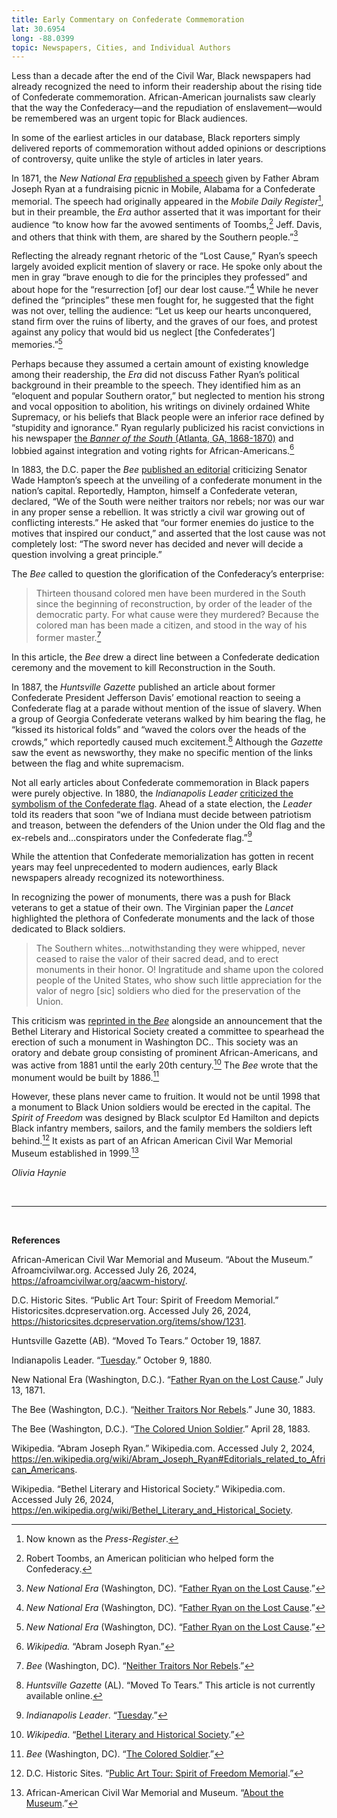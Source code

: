 ```yaml
---
title: Early Commentary on Confederate Commemoration
lat: 30.6954
long: -88.0399
topic: Newspapers, Cities, and Individual Authors
---
```

Less than a decade after the end of the Civil War, Black newspapers had already recognized the need to inform their readership about the rising tide of Confederate commemoration. African-American journalists saw clearly that the way the Confederacy—and the repudiation of enslavement—would be remembered was an urgent topic for Black audiences.

In some of the earliest articles in our database, Black reporters simply delivered reports of commemoration without added opinions or descriptions of controversy, quite unlike the style of articles in later years.

In 1871, the *New National Era* [republished a speech](https://blackhistorynewspapers.newspapers.com/image/587853634/?match=1&terms=father%20ryan) given by Father Abram Joseph Ryan at a fundraising picnic in Mobile, Alabama for a Confederate memorial. The speech had originally appeared in the *Mobile Daily Register*[^1], but in their preamble, the *Era* author asserted that it was important for their audience “to know how far the avowed sentiments of Toombs,[^2] Jeff. Davis, and others that think with them, are shared by the Southern people.”[^3]

Reflecting the already regnant rhetoric of the “Lost Cause,” Ryan’s speech largely avoided explicit mention of slavery or race. He spoke only about the men in gray “brave enough to die for the principles they professed” and about hope for the “resurrection \[of] our dear lost cause.”[^4] While he never defined the “principles” these men fought for, he suggested that the fight was not over, telling the audience: “Let us keep our hearts unconquered, stand firm over the ruins of liberty, and the graves of our foes, and protest against any policy that would bid us neglect \[the Confederates’] memories.”[^5]

Perhaps because they assumed a certain amount of existing knowledge among their readership, the *Era* did not discuss Father Ryan’s political background in their preamble to the speech. They identified him as an “eloquent and popular Southern orator,” but neglected to mention his strong and vocal opposition to abolition, his writings on divinely ordained White Supremacy, or his beliefs that Black people were an inferior race defined by “stupidity and ignorance.” Ryan regularly publicized his racist convictions in his newspaper [the *Banner of the South* (Atlanta, GA, 1868-1870)](https://gahistoricnewspapers.galileo.usg.edu/lccn/sn85034229/1868-06-27/ed-1/seq-4/) and lobbied against integration and voting rights for African-Americans.[^6]

In 1883, the D.C. paper the *Bee* [published an editorial](https://chroniclingamerica.loc.gov/lccn/sn84025890/1883-06-30/ed-1/seq-2/#date1=1756&index=1&rows=20&words=NEITHER+neither+nor+NOR+REBELS+rebels+traitors+TRAITORS&searchType=basic&sequence=0&state=&date2=1963&proxtext=neither+traitors+nor+rebels&y=14&x=25&dateFilterType=yearRange&page=1) criticizing Senator Wade Hampton’s speech at the unveiling of a confederate monument in the nation’s capital. Reportedly, Hampton, himself a Confederate veteran, declared, “We of the South were neither traitors nor rebels; nor was our war in any proper sense a rebellion. It was strictly a civil war growing out of conflicting interests.” He asked that “our former enemies do justice to the motives that inspired our conduct,” and asserted that the lost cause was not completely lost: “The sword never has decided and never will decide a question involving a great principle.”

The *Bee* called to question the glorification of the Confederacy’s enterprise:

> Thirteen thousand colored men have been murdered in the South since the beginning of reconstruction, by order of the leader of the democratic party. For what cause were they murdered? Because the colored man has been made a citizen, and stood in the way of his former master.[^7]

In this article, the *Bee* drew a direct line between a Confederate dedication ceremony and the movement to kill Reconstruction in the South.

In 1887, the *Huntsville Gazette* published an article about former Confederate President Jefferson Davis’ emotional reaction to seeing a Confederate flag at a parade without mention of the issue of slavery. When a group of Georgia Confederate veterans walked by him bearing the flag, he “kissed its historical folds” and “waved the colors over the heads of the crowds,” which reportedly caused much excitement.[^8] Although the *Gazette* saw the event as newsworthy, they make no specific mention of the links between the flag and white supremacism.

Not all early articles about Confederate commemoration in Black papers were purely objective. In 1880, the *Indianapolis Leader* [criticized the symbolism of the Confederate flag](https://blackhistorynewspapers.newspapers.com/image/171227807/?match=5&terms=Tuesday). Ahead of a state election, the *Leader* told its readers that soon “we of Indiana must decide between patriotism and treason, between the defenders of the Union under the Old flag and the ex-rebels and…conspirators under the Confederate flag.”[^9]

While the attention that Confederate memorialization has gotten in recent years may feel unprecedented to modern audiences, early Black newspapers already recognized its noteworthiness.

In recognizing the power of monuments, there was a push for Black veterans to get a statue of their own. The Virginian paper the *Lancet* highlighted the plethora of Confederate monuments and the lack of those dedicated to Black soldiers.

> The Southern whites…notwithstanding they were whipped, never ceased to raise the valor of their sacred dead, and to erect monuments in their honor. O! Ingratitude and shame upon the colored people of the United States, who show such little appreciation for the valor of negro \[sic] soldiers who died for the preservation of the Union.

This criticism was [reprinted in the *Bee*](https://chroniclingamerica.loc.gov/lccn/sn84025890/1883-04-28/ed-1/seq-2/#date1=1756&index=2&date2=1884&searchType=advanced&language=&sequence=0&lccn=sn84025890&words=soldier+SOLDIER+soldiers+Union+union&proxdistance=5&state=District+of+Columbia&rows=20&ortext=union+soldier&proxtext=Union+Soldier&phrasetext=&andtext=&dateFilterType=yearRange&page=1) alongside an announcement that the Bethel Literary and Historical Society created a committee to spearhead the erection of such a monument in Washington DC.. This society was an oratory and debate group  consisting of prominent African-Americans, and was active from 1881 until the early 20th century.[^10]  The *Bee* wrote that the monument would be built by 1886.[^11]

However, these plans never came to fruition. It would not be until 1998 that a monument to Black Union soldiers would be erected in the capital. The *Spirit of Freedom* was designed by Black sculptor Ed Hamilton and depicts Black infantry members, sailors, and the family members the soldiers left behind.[^12] It exists as part of an African American Civil War Memorial Museum established in 1999.[^13]

*Olivia Haynie*

<br>

<hr>

<br>

**References**

African-American Civil War Memorial and Museum. “About the Museum.” Afroamcivilwar.org. Accessed July 26, 2024, https://afroamcivilwar.org/aacwm-history/.

D.C. Historic Sites. “Public Art Tour: Spirit of Freedom Memorial.” Historicsites.dcpreservation.org. Accessed July 26, 2024, https://historicsites.dcpreservation.org/items/show/1231. 

Huntsville Gazette (AB). “Moved To Tears.” October 19, 1887.

Indianapolis Leader. “[Tuesday](https://blackhistorynewspapers.newspapers.com/image/171227807/?match=5&terms=Tuesday).” October 9, 1880.

New National Era (Washington, D.C.). “[Father Ryan on the Lost Cause](https://blackhistorynewspapers.newspapers.com/image/587853634/?match=1&terms=father%20ryan).” July 13, 1871.

The Bee (Washington, D.C.). “[Neither Traitors Nor Rebels](https://chroniclingamerica.loc.gov/lccn/sn84025890/1883-06-30/ed-1/seq-2/#date1=1756&index=1&rows=20&words=NEITHER+neither+nor+NOR+REBELS+rebels+traitors+TRAITORS&searchType=basic&sequence=0&state=&date2=1963&proxtext=neither+traitors+nor+rebels&y=14&x=25&dateFilterType=yearRange&page=1).” June 30, 1883.

The Bee (Washington, D.C.). “[The Colored Union Soldier](https://chroniclingamerica.loc.gov/lccn/sn84025890/1883-04-28/ed-1/seq-2/#date1=1756&index=2&date2=1884&searchType=advanced&language=&sequence=0&lccn=sn84025890&words=soldier+SOLDIER+soldiers+Union+union&proxdistance=5&state=District+of+Columbia&rows=20&ortext=union+soldier&proxtext=Union+Soldier&phrasetext=&andtext=&dateFilterType=yearRange&page=1).” April 28, 1883.

Wikipedia. “Abram Joseph Ryan.” Wikipedia.com. Accessed July 2, 2024, https://en.wikipedia.org/wiki/Abram_Joseph_Ryan#Editorials_related_to_African_Americans.

Wikipedia. “Bethel Literary and Historical Society.” Wikipedia.com. Accessed July 26, 2024, https://en.wikipedia.org/wiki/Bethel_Literary_and_Historical_Society.

[^1]: Now known as the *Press-Register*.

[^2]: Robert Toombs, an American politician who helped form the Confederacy.

[^3]: *New National Era* (Washington, DC). “[Father Ryan on the Lost Cause](https://blackhistorynewspapers.newspapers.com/image/587853634/?match=1&terms=father%20ryan).”

[^4]: *New National Era* (Washington, DC). “[Father Ryan on the Lost Cause](https://blackhistorynewspapers.newspapers.com/image/587853634/?match=1&terms=father%20ryan).”

[^5]: *New National Era* (Washington, DC). “[Father Ryan on the Lost Cause](https://blackhistorynewspapers.newspapers.com/image/587853634/?match=1&terms=father%20ryan).”

[^6]: *Wikipedia.* “Abram Joseph Ryan.”

[^7]: *Bee* (Washington, DC). “[Neither Traitors Nor Rebels](https://chroniclingamerica.loc.gov/lccn/sn84025890/1883-06-30/ed-1/seq-2/#date1=1756&index=1&rows=20&words=NEITHER+neither+nor+NOR+REBELS+rebels+traitors+TRAITORS&searchType=basic&sequence=0&state=&date2=1963&proxtext=neither+traitors+nor+rebels&y=14&x=25&dateFilterType=yearRange&page=1).”

[^8]: *Huntsville Gazette* (AL). “Moved To Tears.” This article is not currently available online.

[^9]: *Indianapolis Leader*. “[Tuesday](https://blackhistorynewspapers.newspapers.com/image/171227807/?match=5&terms=Tuesday).”

[^10]: *Wikipedia*. “[Bethel Literary and Historical Society](https://en.wikipedia.org/wiki/Bethel_Literary_and_Historical_Society).”

[^11]: *Bee* (Washington, DC). “[The Colored Soldier](https://chroniclingamerica.loc.gov/lccn/sn84025890/1883-04-28/ed-1/seq-2/#date1=1756&index=2&date2=1884&searchType=advanced&language=&sequence=0&lccn=sn84025890&words=soldier+SOLDIER+soldiers+Union+union&proxdistance=5&state=District+of+Columbia&rows=20&ortext=union+soldier&proxtext=Union+Soldier&phrasetext=&andtext=&dateFilterType=yearRange&page=1).”

[^12]: D.C. Historic Sites. “[Public Art Tour: Spirit of Freedom Memorial](https://historicsites.dcpreservation.org/items/show/1231).”

[^13]: African-American Civil War Memorial and Museum. “[About the Museum](https://afroamcivilwar.org/aacwm-history/).”
